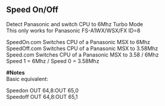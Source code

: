 ## Speed On/Off   

Detect Panasonic and switch CPU to 6Mhz Turbo Mode   
This only works for Panasonic FS-A1WX/WSX/FX ID=8

SpeedOn.com     Switches CPU of a Panasonic MSX to 6Mhz   
SpeedOff.com    Switches CPU of a Panasonic MSX to 3.58Mhz   
Speed.com       Switches CPU of a Panasonic MSX to 3.58 / 6Mhz   
                Speed 1 = 6Mhz / Speed 0 = 3.58Mhz   
  
  
  
**#Notes**   
Basic equivalent:   
   
Speedon OUT 64,8:OUT 65,0   
Speedoff OUT 64,8:OUT 65,1   

